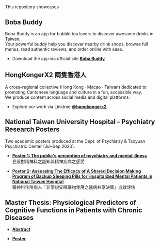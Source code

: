 # 

This repository showcases 


## Boba Buddy
Boba Buddy is an app for bubble tea lovers to discover awesome drinks in Taiwan. <br>
Your powerful buddy help you discover nearby drink shops, browse full menus, read authentic reviews, and order online with ease. <br>
- Download the app via official site **[Boba Buddy](https://boba-buddy-bliss-page.lovable.app/)**

## HongKongerX2 兩隻香港人
A cross-regional collective (Hong Kong · Macao · Taiwan) dedicated to promoting Cantonese language and culture in a fun, accessible way. <br>
We produce content across social media and digital platforms: <br>
- Explore our work via Linktree **[@hongkongerx2](https://linktr.ee/hongkongerx2?utm_source=linktree_profile_share&ltsid=0c759943-f625-4079-a584-c2f9687ec61c)**  

## National Taiwan University Hospital -  Psychiatry Research Posters
Two academic posters produced at the Dept. of Psychiatry & Taoyuan Psychiatric Center (Jul–Sep 2020). 

- **[Poster 1: The public's perception of psychiatry and mental illness](poster1_public_awareness.pdf)**  
  民眾對精神科之認知與精神疾病之感受

- **[Poster 2: Assessing The Efficacy of A Shared Decision Making Program of Backup
Sleeping Pills for Hospitalized Mental Patients in National Taiwan Hospital](poster2_sleep_medication.pdf)**  
  精神科住院病人「非常規安眠藥物使用之醫病共享決策」成效評估


## Master Thesis: Physiological Predictors of Cognitive Functions in Patients with Chronic Diseases

- **[Abstract](Abstract.pdf)**
  
- **[Poster](Poster.pdf)**
